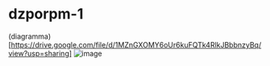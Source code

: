# dzporpm-1
(diagramma)[https://drive.google.com/file/d/1MZnGXOMY6oUr6kuFQTk4RlkJBbbnzyBq/view?usp=sharing]
![image](https://user-images.githubusercontent.com/98107469/212836494-92dc1921-3b37-494e-87f0-bbcbe8e3b16c.png)
